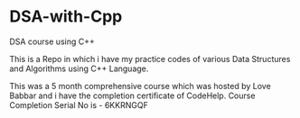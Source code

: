 # DSA-with-Cpp
DSA course using C++

This is a Repo in which i have my practice codes of various Data Structures and Algorithms using C++ Language.

This was a 5 month comprehensive course which was hosted by Love Babbar and i have the completion certificate of CodeHelp.
Course Completion Serial No is - 6KKRNGQF
